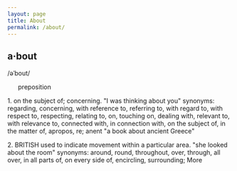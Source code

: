 ```yaml
---
layout: page
title: About
permalink: /about/
---
```


<h2>a·bout</h2>
/əˈbout/

<ul>preposition</ul>
<div>
<p>
1.
on the subject of; concerning.
"I was thinking about you"
synonyms:	regarding, concerning, with reference to, referring to, with regard to, with respect to, respecting, relating to, on, touching on, dealing with, relevant to, with relevance to, connected with, in connection with, on the subject of, in the matter of, apropos, re; anent
"a book about ancient Greece"
</p>
</div>
<div>
<p>
2.
BRITISH
used to indicate movement within a particular area.
"she looked about the room"
synonyms:	around, round, throughout, over, through, all over, in all parts of, on every side of, encircling, surrounding; More
</p>
</div>
